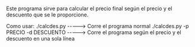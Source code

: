Este programa sirve para calcular el precio final según el precio y el descuento que se le proporcione.

Como usar:
  ./calcdes.py    ----->    Corre el programa normal
  ./calcdes.py -p PRECIO -d DESCUENTO   ----->    Corre el programa según el precio y el descuento en una sola línea
